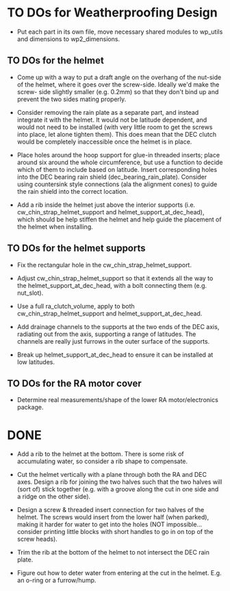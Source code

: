 # TO DOs for Weatherproofing Design

* Put each part in its own file, move necessary shared modules to wp_utils
  and dimensions to wp2_dimensions.

## TO DOs for the helmet

* Come up with a way to put a draft angle on the overhang of the nut-side of
  the helmet, where it goes over the screw-side. Ideally we'd make the screw-
  side slightly smaller (e.g. 0.2mm) so that they don't bind up and prevent the
  two sides mating properly.

* Consider removing the rain plate as a separate part, and instead integrate
  it with the helmet. It would not be latitude dependent, and would not need
  to be installed (with very little room to get the screws into place, let
  alone tighten them). This does mean that the DEC clutch would be completely
  inaccessible once the helmet is in place.

* Place holes around the hoop support for glue-in threaded inserts; place around
  six around the whole circumference, but use a function to decide which of them
  to include based on latitude. Insert corresponding holes into the DEC bearing
  rain shield (dec_bearing_rain_plate). Consider using countersink style
  connections (ala the alignment cones) to guide the rain shield into the
  correct location.

* Add a rib inside the helmet just above the interior supports
  (i.e. cw_chin_strap_helmet_support and helmet_support_at_dec_head),
  which should be help stiffen the helmet and help guide the placement of the
  helmet when installing.

## TO DOs for the helmet supports

* Fix the rectangular hole in the cw_chin_strap_helmet_support.

* Adjust cw_chin_strap_helmet_support so that it extends all the way to the 
  helmet_support_at_dec_head, with a bolt connecting them (e.g. nut_slot).

* Use a full ra_clutch_volume, apply to both cw_chin_strap_helmet_support and
  helmet_support_at_dec_head.

* Add drainage channels to the supports at the two ends of the DEC axis,
  radiating out from the axis, supporting a range of latitudes. The channels
  are really just furrows in the outer surface of the supports.

* Break up helmet_support_at_dec_head to ensure it can be installed at low
  latitudes.

## TO DOs for the RA motor cover

* Determine real measurements/shape of the lower RA motor/electronics package.

# DONE

* Add a rib to the helmet at the bottom. There is some risk of accumulating
  water, so consider a rib shape to compensate.

* Cut the helmet vertically with a plane through both the RA and DEC axes.
  Design a rib for joining the two halves such that the two halves will
  (sort of) stick together (e.g. with a groove along the cut in one side and
  a ridge on the other side).

* Design a screw & threaded insert connection for two halves of the helmet.
  The screws would insert from the lower half (when parked), making it harder
  for water to get into the holes (NOT impossible... consider printing little
  blocks with short handles to go in on top of the screw heads).

* Trim the rib at the bottom of the helmet to not intersect the DEC rain plate.

* Figure out how to deter water from entering at the cut in the helmet.
  E.g. an o-ring or a furrow/hump.
